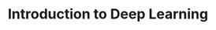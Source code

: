 ---
layout: page
title: "Introduction to Deep Learning"
category: Photo
subcategory: fil,
permalink: /categories/Photo/
---